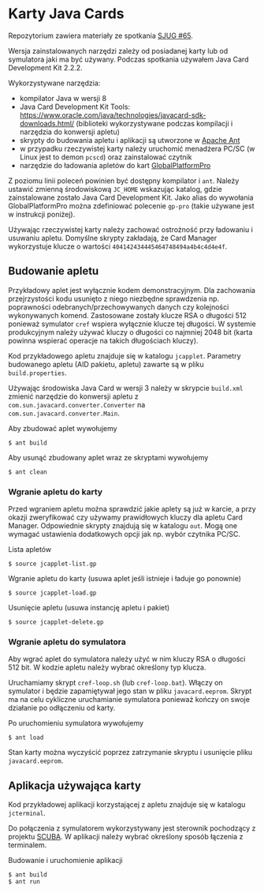 # Karty Java Cards

Repozytorium zawiera materiały ze spotkania [SJUG #65](https://www.meetup.com/pl-PL/Silesia-JUG/events/278231699/).

Wersja zainstalowanych narzędzi zależy od posiadanej karty lub od symulatora
jaki ma być używany. Podczas spotkania używałem Java Card Development Kit 2.2.2.

Wykorzystywane narzędzia:

- kompilator Java w wersji 8
- Java Card Development Kit Tools:
  <https://www.oracle.com/java/technologies/javacard-sdk-downloads.html/>
  (biblioteki wykorzystywane podczas kompilacji i narzędzia do konwersji apletu)
- skrypty do budowania apletu i aplikacji są utworzone w
  [Apache Ant](https://ant.apache.org/)
- w przypadku rzeczywistej karty należy uruchomić menadżera PC/SC (w Linux jest
  to demon `pcscd`) oraz zainstalować czytnik
- narzędzie do ładowania apletów do kart
  [GlobalPlatformPro](https://github.com/martinpaljak/GlobalPlatformPro)

Z poziomu linii poleceń powinien być dostępny kompilator i `ant`. Należy ustawić
zmienną środowiskową `JC_HOME` wskazując katalog, gdzie zainstalowane zostało
Java Card Development Kit. Jako alias do wywołania GlobalPlatformPro można
zdefiniować polecenie `gp-pro` (takie używane jest w instrukcji poniżej).

Używając rzeczywistej karty należy zachować ostrożność przy ładowaniu i usuwaniu
apletu. Domyślne skrypty zakładają, że Card Manager wykorzystuje klucze
o wartości `404142434445464748494a4b4c4d4e4f`.

## Budowanie apletu

Przykładowy aplet jest wyłącznie kodem demonstracyjnym. Dla zachowania
przejrzystości kodu usunięto z niego niezbędne sprawdzenia np. poprawności
odebranych/przechowywanych danych czy kolejności wykonywanych komend.
Zastosowane zostały klucze RSA o długości 512 ponieważ symulator `cref`
wspiera wyłącznie klucze tej długości. W systemie produkcyjnym należy używać
kluczy o długości co najmniej 2048 bit (karta powinna wspierać operacje na
takich długościach kluczy).

Kod przykładowego apletu znajduje się w katalogu `jcapplet`. Parametry
budowanego apletu (AID pakietu, apletu) zawarte są w pliku `build.properties`.

Używając środowiska Java Card w wersji 3 należy w skrypcie `build.xml` zmienić
narzędzie do konwersji apletu z `com.sun.javacard.converter.Converter` na
`com.sun.javacard.converter.Main`.

Aby zbudować aplet wywołujemy

    $ ant build

Aby usunąć zbudowany aplet wraz ze skryptami wywołujemy

    $ ant clean

### Wgranie apletu do karty

Przed wgraniem apletu można sprawdzić jakie aplety są już w karcie, a przy
okazji zweryfikować czy używamy prawidłowych kluczy dla apletu Card Manager.
Odpowiednie skrypty znajdują się w katalogu `out`. Mogą one wymagać ustawienia
dodatkowych opcji jak np. wybór czytnika PC/SC.

Lista apletów

    $ source jcapplet-list.gp

Wgranie apletu do karty (usuwa aplet jeśli istnieje i ładuje go ponownie)

    $ source jcapplet-load.gp

Usunięcie apletu (usuwa instancję apletu i pakiet)

    $ source jcapplet-delete.gp

### Wgranie apletu do symulatora

Aby wgrać aplet do symulatora należy użyć w nim kluczy RSA o długości 512 bit.
W kodzie apletu należy wybrać określony typ klucza.

Uruchamiamy skrypt `cref-loop.sh` (lub `cref-loop.bat`). Włączy on symulator
i będzie zapamiętywał jego stan w pliku `javacard.eeprom`. Skrypt ma na celu
cykliczne uruchamianie symulatora ponieważ kończy on swoje działanie po
odłączeniu od karty.

Po uruchomieniu symulatora wywołujemy

    $ ant load

Stan karty można wyczyścić poprzez zatrzymanie skryptu i usunięcie pliku
`javacard.eeprom`.

## Aplikacja używająca karty

Kod przykładowej aplikacji korzystającej z apletu znajduje się w katalogu
`jcterminal`.

Do połączenia z symulatorem wykorzystywany jest sterownik pochodzący z projektu
[SCUBA](http://scuba.sourceforge.net/). W aplikacji należy wybrać określony
sposób łączenia z terminalem.

Budowanie i uruchomienie aplikacji

    $ ant build
    $ ant run

